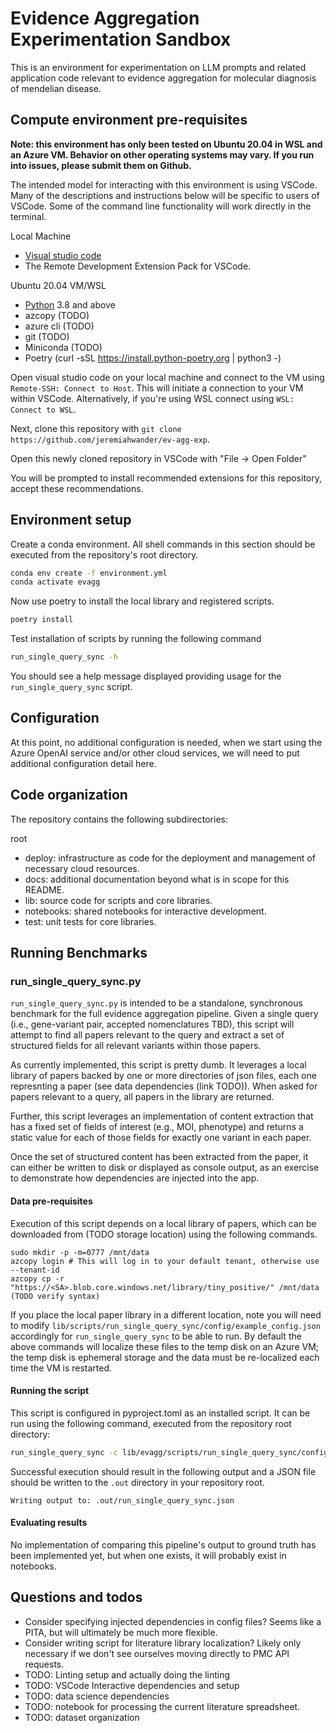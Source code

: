 # Evidence Aggregation Experimentation Sandbox

This is an environment for experimentation on LLM prompts and related application code relevant to evidence aggregation for molecular diagnosis of mendelian disease.

## Compute environment pre-requisites

**Note: this environment has only been tested on Ubuntu 20.04 in WSL and an Azure VM. Behavior on other operating systems may vary. If you run into issues, please submit them on Github.**

The intended model for interacting with this environment is using VSCode. Many of the descriptions and instructions below will be specific to users of VSCode. Some of the command line functionality will work directly in the terminal.

Local Machine
- [Visual studio code](TODO)
- The Remote Development Extension Pack for VSCode.

Ubuntu 20.04 VM/WSL
- [Python](https://www.python.org/downloads/) 3.8 and above
- azcopy (TODO)
- azure cli (TODO)
- git (TODO)
- Miniconda (TODO)
- Poetry (curl -sSL https://install.python-poetry.org | python3 -)

Open visual studio code on your local machine and connect to the VM using `Remote-SSH: Connect to Host`. This will initiate a connection to your VM within VSCode. Alternatively, if you're using WSL connect using `WSL: Connect to WSL`.

Next, clone this repository with `git clone https://github.com/jeremiahwander/ev-agg-exp`.

Open this newly cloned repository in VSCode with "File -> Open Folder"

You will be prompted to install recommended extensions for this repository, accept these recommendations.

## Environment setup

Create a conda environment. All shell commands in this section should be executed from the repository's root directory.

```bash
conda env create -f environment.yml
conda activate evagg
```

Now use poetry to install the local library and registered scripts.

```bash
poetry install
```

Test installation of scripts by running the following command

```bash
run_single_query_sync -h
```

You should see a help message displayed providing usage for the `run_single_query_sync` script.

## Configuration

At this point, no additional configuration is needed, when we start using the Azure OpenAI service and/or other cloud services, we will need to put additional configuration detail here.

## Code organization

The repository contains the following subdirectories:

root
 - deploy: infrastructure as code for the deployment and management of necessary cloud resources.
 - docs: additional documentation beyond what is in scope for this README.
 - lib: source code for scripts and core libraries.
 - notebooks: shared notebooks for interactive development.
 - test: unit tests for core libraries.

## Running Benchmarks

### run_single_query_sync.py

`run_single_query_sync.py` is intended to be a standalone, synchronous benchmark for the full evidence aggregation pipeline. Given a single query (i.e., gene-variant pair, accepted nomenclatures TBD), this script will attempt to find all papers relevant to the query and extract a set of structured fields for all relevant variants within those papers.

As currently implemented, this script is pretty dumb. It leverages a local library of papers backed by one or more directories of json files, each one represnting a paper (see data dependencies (link TODO)). When asked for papers relevant to a query, all papers in the library are returned.

Further, this script leverages an implementation of content extraction that has a fixed set of fields of interest (e.g., MOI, phenotype) and returns a static value for each of those fields for exactly one variant in each paper.

Once the set of structured content has been extracted from the paper, it can either be written to disk or displayed as console output, as an exercise to demonstrate how dependencies are injected into the app.

#### Data pre-requisites

Execution of this script depends on a local library of papers, which can be downloaded from (TODO storage location) using the following commands.

```
sudo mkdir -p -m=0777 /mnt/data
azcopy login # This will log in to your default tenant, otherwise use --tenant-id
azcopy cp -r "https://<SA>.blob.core.windows.net/library/tiny_positive/" /mnt/data (TODO verify syntax)
```

If you place the local paper library in a different location, note you will need to modify `lib/scripts/run_single_query_sync/config/example_config.json` accordingly for `run_single_query_sync` to be able to run. By default the above commands will localize these files to the temp disk on an Azure VM; the temp disk is ephemeral storage and the data must be re-localized each time the VM is restarted.

#### Running the script

This script is configured in pyproject.toml as an installed script. It can be run using the following command, executed from the repository root directory:

```bash
run_single_query_sync -c lib/evagg/scripts/run_single_query_sync/config/example_config.json
```

Successful execution should result in the following output and a JSON file should be written to the `.out` directory in your repository root.

```
Writing output to: .out/run_single_query_sync.json
```

#### Evaluating results

No implementation of comparing this pipeline's output to ground truth has been implemented yet, but when one exists, it will probably exist in notebooks.

## Questions and todos
- Consider specifying injected dependencies in config files? Seems like a PITA, but will ultimately be much more flexible.
- Consider writing script for literature library localization? Likely only necessary if we don't see ourselves moving directly to PMC API requests.
- TODO: Linting setup and actually doing the linting
- TODO: VSCode Interactive dependencies and setup 
- TODO: data science dependencies
- TODO: notebook for processing the current literature spreadsheet.
- TODO: dataset organization